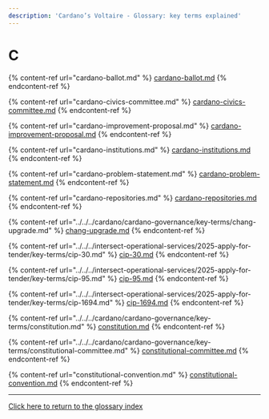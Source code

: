 ```yaml
---
description: 'Cardano’s Voltaire - Glossary: key terms explained'
---
```


# C

{% content-ref url="cardano-ballot.md" %}
[cardano-ballot.md](cardano-ballot.md)
{% endcontent-ref %}

{% content-ref url="cardano-civics-committee.md" %}
[cardano-civics-committee.md](cardano-civics-committee.md)
{% endcontent-ref %}

{% content-ref url="cardano-improvement-proposal.md" %}
[cardano-improvement-proposal.md](cardano-improvement-proposal.md)
{% endcontent-ref %}

{% content-ref url="cardano-institutions.md" %}
[cardano-institutions.md](cardano-institutions.md)
{% endcontent-ref %}

{% content-ref url="cardano-problem-statement.md" %}
[cardano-problem-statement.md](cardano-problem-statement.md)
{% endcontent-ref %}

{% content-ref url="cardano-repositories.md" %}
[cardano-repositories.md](cardano-repositories.md)
{% endcontent-ref %}

{% content-ref url="../../../cardano/cardano-governance/key-terms/chang-upgrade.md" %}
[chang-upgrade.md](../../../cardano/cardano-governance/key-terms/chang-upgrade.md)
{% endcontent-ref %}

{% content-ref url="../../../intersect-operational-services/2025-apply-for-tender/key-terms/cip-30.md" %}
[cip-30.md](../../../intersect-operational-services/2025-apply-for-tender/key-terms/cip-30.md)
{% endcontent-ref %}

{% content-ref url="../../../intersect-operational-services/2025-apply-for-tender/key-terms/cip-95.md" %}
[cip-95.md](../../../intersect-operational-services/2025-apply-for-tender/key-terms/cip-95.md)
{% endcontent-ref %}

{% content-ref url="../../../intersect-operational-services/2025-apply-for-tender/key-terms/cip-1694.md" %}
[cip-1694.md](../../../intersect-operational-services/2025-apply-for-tender/key-terms/cip-1694.md)
{% endcontent-ref %}

{% content-ref url="../../../cardano/cardano-governance/key-terms/constitution.md" %}
[constitution.md](../../../cardano/cardano-governance/key-terms/constitution.md)
{% endcontent-ref %}

{% content-ref url="../../../cardano/cardano-governance/key-terms/constitutional-committee.md" %}
[constitutional-committee.md](../../../cardano/cardano-governance/key-terms/constitutional-committee.md)
{% endcontent-ref %}

{% content-ref url="constitutional-convention.md" %}
[constitutional-convention.md](constitutional-convention.md)
{% endcontent-ref %}

***

[Click here to return to the glossary index](../)

